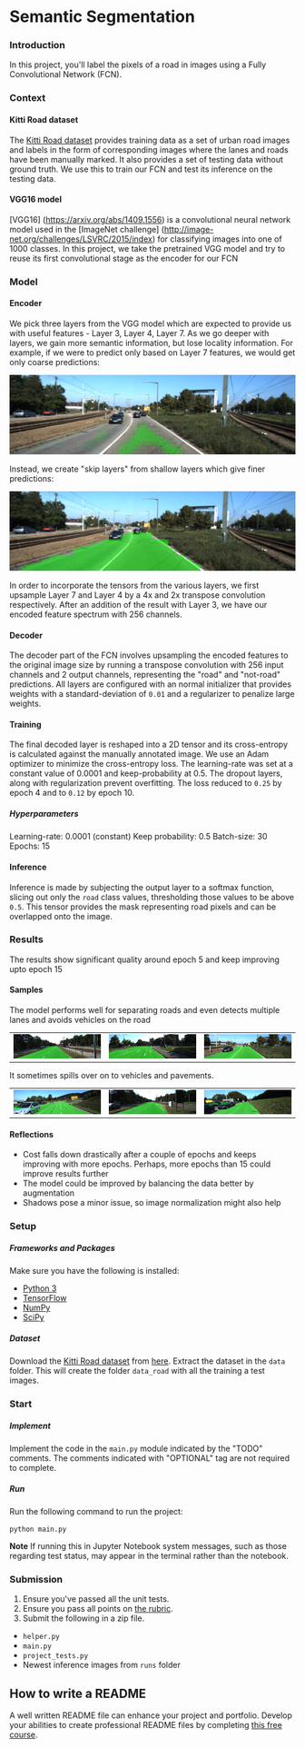 # Semantic Segmentation
### Introduction
In this project, you'll label the pixels of a road in images using a Fully Convolutional Network (FCN).

### Context
#### Kitti Road dataset
The [Kitti Road dataset](http://www.cvlibs.net/datasets/kitti/eval_road.php) provides training data as a set of urban road images and labels in the form of corresponding images where the lanes and roads have been manually marked. It also provides a set of testing data without ground truth. We use this to train our FCN and test its inference on the testing data.

#### VGG16 model
[VGG16] (https://arxiv.org/abs/1409.1556) is a convolutional neural network model used in the [ImageNet challenge] (http://image-net.org/challenges/LSVRC/2015/index) for classifying images into one of 1000 classes. In this project, we take the pretrained VGG model and try to reuse its first convolutional stage as the encoder for our FCN

### Model
#### Encoder
We pick three layers from the VGG model which are expected to provide us with useful features - Layer 3, Layer 4, Layer 7. As we go deeper with layers, we gain more semantic information, but lose locality information. For example, if we were to predict only based on Layer 7 features, we would get only coarse predictions:

![](./images/half-filled.png)

Instead, we create "skip layers" from shallow layers which give finer predictions:

![](./images/filled.png)

In order to incorporate the tensors from the various layers, we first upsample Layer 7 and Layer 4 by a 4x and 2x transpose convolution respectively. After an addition of the result with Layer 3, we have our encoded feature spectrum with 256 channels.

#### Decoder
The decoder part of the FCN involves upsampling the encoded features to the original image size by running a transpose convolution with 256 input channels and 2 output channels, representing the "road" and "not-road" predictions. All layers are configured with an normal initializer that provides weights with a standard-deviation of `0.01` and a regularizer to penalize large weights.

#### Training
The final decoded layer is reshaped into a 2D tensor and its cross-entropy is calculated against the manually annotated image. We use an Adam optimizer to minimize the cross-entropy loss. The learning-rate was set at a constant value of 0.0001 and keep-probability at 0.5. The dropout layers, along with regularization prevent overfitting. The loss reduced to `0.25` by epoch 4 and to `0.12` by epoch 10.

##### Hyperparameters

Learning-rate: 0.0001 (constant)
Keep probability: 0.5
Batch-size: 30
Epochs: 15

#### Inference
Inference is made by subjecting the output layer to a softmax function, slicing out only the `road` class values, thresholding those values to be above `0.5`. This tensor provides the mask representing road pixels and can be overlapped onto the image.

### Results
The results show significant quality around epoch 5 and keep improving upto epoch 15

#### Samples
The model performs well for separating roads and even detects multiple lanes and avoids vehicles on the road

|                       |                             |                            |
|-----------------------|-----------------------------|----------------------------|
|![](./images/good.png) | ![](./images/good-lane.png) | ![](./images/good-car.png) |

It sometimes spills over on to vehicles and pavements. 


|                       |                             |                            |
|-----------------------|-----------------------------|----------------------------|
|![](./images/near-car.png) | ![](./images/pavement-spill.png) | ![](./images/car-spill.png) |

#### Reflections
- Cost falls down drastically after a couple of epochs and keeps improving with more epochs. Perhaps, more epochs than 15 could improve results further
- The model could be improved by balancing the data better by augmentation
- Shadows pose a minor issue, so image normalization might also help


### Setup
##### Frameworks and Packages
Make sure you have the following is installed:
 - [Python 3](https://www.python.org/)
 - [TensorFlow](https://www.tensorflow.org/)
 - [NumPy](http://www.numpy.org/)
 - [SciPy](https://www.scipy.org/)
##### Dataset
Download the [Kitti Road dataset](http://www.cvlibs.net/datasets/kitti/eval_road.php) from [here](http://www.cvlibs.net/download.php?file=data_road.zip).  Extract the dataset in the `data` folder.  This will create the folder `data_road` with all the training a test images.

### Start
##### Implement
Implement the code in the `main.py` module indicated by the "TODO" comments.
The comments indicated with "OPTIONAL" tag are not required to complete.
##### Run
Run the following command to run the project:
```
python main.py
```
**Note** If running this in Jupyter Notebook system messages, such as those regarding test status, may appear in the terminal rather than the notebook.

### Submission
1. Ensure you've passed all the unit tests.
2. Ensure you pass all points on [the rubric](https://review.udacity.com/#!/rubrics/989/view).
3. Submit the following in a zip file.
 - `helper.py`
 - `main.py`
 - `project_tests.py`
 - Newest inference images from `runs` folder
 
 ## How to write a README
A well written README file can enhance your project and portfolio.  Develop your abilities to create professional README files by completing [this free course](https://www.udacity.com/course/writing-readmes--ud777).
